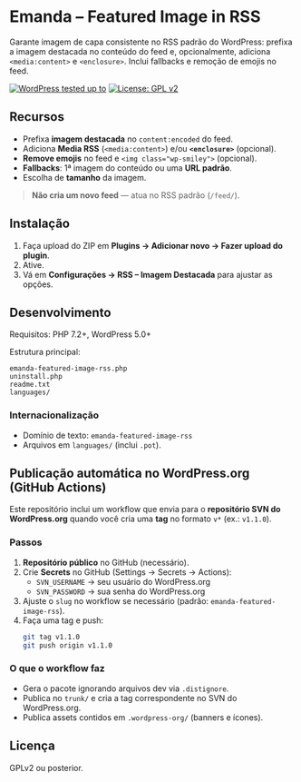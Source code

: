 # Emanda – Featured Image in RSS

Garante imagem de capa consistente no RSS padrão do WordPress: prefixa a imagem destacada no conteúdo do feed e, opcionalmente, adiciona `<media:content>` e `<enclosure>`. Inclui fallbacks e remoção de emojis no feed.

[![WordPress tested up to](https://img.shields.io/badge/WordPress-6.6-blue.svg)](https://wordpress.org/plugins/)
[![License: GPL v2](https://img.shields.io/badge/License-GPLv2-blue.svg)](https://www.gnu.org/licenses/old-licenses/gpl-2.0.en.html)

## Recursos
- Prefixa **imagem destacada** no `content:encoded` do feed.
- Adiciona **Media RSS** (`<media:content>`) e/ou **`<enclosure>`** (opcional).
- **Remove emojis** no feed e `<img class="wp-smiley">` (opcional).
- **Fallbacks**: 1ª imagem do conteúdo ou uma **URL padrão**.
- Escolha de **tamanho** da imagem.

> **Não cria um novo feed** — atua no RSS padrão (`/feed/`).

## Instalação
1. Faça upload do ZIP em **Plugins → Adicionar novo → Fazer upload do plugin**.
2. Ative.
3. Vá em **Configurações → RSS – Imagem Destacada** para ajustar as opções.

## Desenvolvimento
Requisitos: PHP 7.2+, WordPress 5.0+

Estrutura principal:
```
emanda-featured-image-rss.php
uninstall.php
readme.txt
languages/
```

### Internacionalização
- Domínio de texto: `emanda-featured-image-rss`
- Arquivos em `languages/` (inclui `.pot`).

## Publicação automática no WordPress.org (GitHub Actions)
Este repositório inclui um workflow que envia para o **repositório SVN do WordPress.org** quando você cria uma **tag** no formato `v*` (ex.: `v1.1.0`).

### Passos
1. **Repositório público** no GitHub (necessário).
2. Crie **Secrets** no GitHub (Settings → Secrets → Actions):
   - `SVN_USERNAME` → seu usuário do WordPress.org
   - `SVN_PASSWORD` → sua senha do WordPress.org
3. Ajuste o `slug` no workflow se necessário (padrão: `emanda-featured-image-rss`).
4. Faça uma tag e push:
   ```bash
   git tag v1.1.0
   git push origin v1.1.0
   ```

### O que o workflow faz
- Gera o pacote ignorando arquivos dev via `.distignore`.
- Publica no `trunk/` e cria a tag correspondente no SVN do WordPress.org.
- Publica assets contidos em `.wordpress-org/` (banners e ícones).

## Licença
GPLv2 ou posterior.
